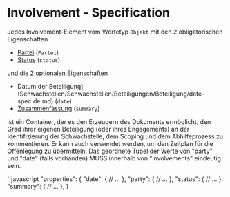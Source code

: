 # Involvement - Specification

Jedes Involvement-Element vom Wertetyp `Objekt` mit den 2 obligatorischen Eigenschaften

* [Partei](Schwachstellen/Vulnerabilität/Involvement/Involvement/Partei-spec.de.md) (`Partei`)
* [Status](Schwachstellen/Vulnerabilität/Involvement/Involvement/status-spec.de.md) (`status`)

und die 2 optionalen Eigenschaften

* Datum der Beteiligung](Schwachstellen/Schwachstellen/Beteiligungen/Beteiligung/date-spec.de.md) (`date`)
* [Zusammenfassung](Schwachstellen/Schwachstellen/Beteiligungen/Beteiligungen/summary-spec.de.md) (`summary`)

ist ein Container, der es den Erzeugern des Dokuments ermöglicht, den Grad ihrer eigenen Beteiligung (oder ihres Engagements) an der Identifizierung der Schwachstelle, dem Scoping und dem Abhilfeprozess zu kommentieren.
Er kann auch verwendet werden, um den Zeitplan für die Offenlegung zu übermitteln. Das geordnete Tupel der Werte von "party" und "date" (falls vorhanden) MUSS innerhalb von "involvements" eindeutig sein.

``javascript
"properties": {
  "date": {
    // ...
  },
  "party": {
    // ...
  },
  "status": {
    // ...
  },
  "summary": {
    // ...
  },
}
```